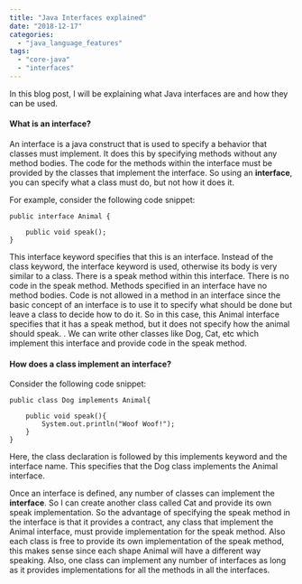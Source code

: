 ```yaml
---
title: "Java Interfaces explained"
date: "2018-12-17"
categories: 
  - "java_language_features"
tags: 
  - "core-java"
  - "interfaces"
---
```


In this blog post, I will be explaining what Java interfaces are and how they can be used.

#### What is an interface?

An interface is a java construct that is used to specify a behavior that classes must implement. It does this by specifying methods without any method bodies. The code for the methods within the interface must be provided by the classes that implement the interface. So using an **interface**, you can specify what a class must do, but not how it does it.

For example, consider the following code snippet:

````
public interface Animal {

    public void speak();
}
````

This interface keyword specifies that this is an interface. Instead of the class keyword, the interface keyword is used, otherwise its body is very similar to a class. There is a speak method within this interface. There is no code in the speak method. Methods specified in an interface have no method bodies. Code is not allowed in a method in an interface since the basic concept of an interface is to use it to specify what should be done but leave a class to decide how to do it. So in this case, this Animal interface specifies that it has a speak method, but it does not specify how the animal should speak. . We can write other classes like Dog, Cat, etc which implement this interface and provide code in the speak method.

#### How does a class implement an interface?

Consider the following code snippet:

````
public class Dog implements Animal{

    public void speak(){
        System.out.println("Woof Woof!");
    }
}
````

Here, the class declaration is followed by this implements keyword and the interface name. This specifies that the Dog class implements the Animal interface.

Once an interface is defined, any number of classes can implement the **interface**. So I can create another class called Cat and provide its own speak implementation. So the advantage of specifying the speak method in the interface is that it provides a contract, any class that implement the Animal interface, must provide implementation for the speak method. Also each class is free to provide its own implementation of the speak method, this makes sense since each shape Animal will have a different way speaking. Also, one class can implement any number of interfaces as long as it provides implementations for all the methods in all the interfaces.
